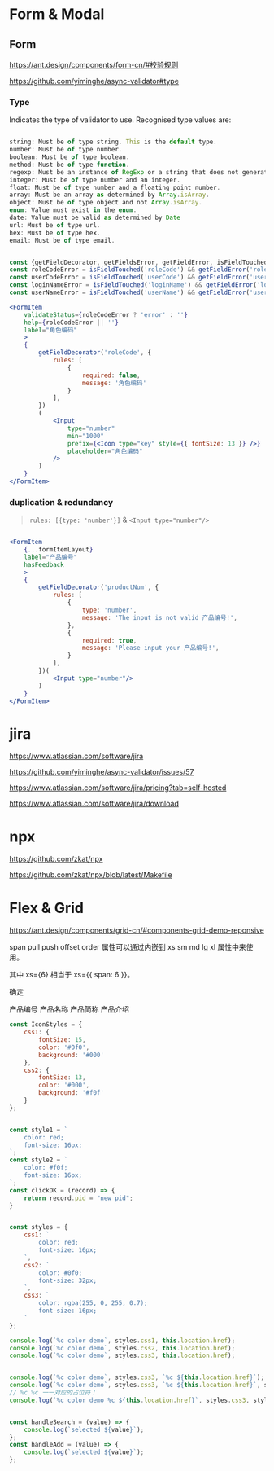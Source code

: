 # Form & Modal



## Form 


https://ant.design/components/form-cn/#校验规则

https://github.com/yiminghe/async-validator#type


### Type

Indicates the type of validator to use. Recognised type values are:

```js

string: Must be of type string. This is the default type.
number: Must be of type number.
boolean: Must be of type boolean.
method: Must be of type function.
regexp: Must be an instance of RegExp or a string that does not generate an exception when creating a new RegExp.
integer: Must be of type number and an integer.
float: Must be of type number and a floating point number.
array: Must be an array as determined by Array.isArray.
object: Must be of type object and not Array.isArray.
enum: Value must exist in the enum.
date: Value must be valid as determined by Date
url: Must be of type url.
hex: Must be of type hex.
email: Must be of type email.

```


```jsx

const {getFieldDecorator, getFieldsError, getFieldError, isFieldTouched} = this.props.form;
const roleCodeError = isFieldTouched('roleCode') && getFieldError('roleCode');
const userCodeError = isFieldTouched('userCode') && getFieldError('userCode');
const loginNameError = isFieldTouched('loginName') && getFieldError('loginName');
const userNameError = isFieldTouched('userName') && getFieldError('userName');

<FormItem
    validateStatus={roleCodeError ? 'error' : ''}
    help={roleCodeError || ''}
    label="角色编码"
    >
    {
        getFieldDecorator('roleCode', {
            rules: [
                {
                    required: false,
                    message: '角色编码'
                }
            ],
        })
        (
            <Input 
                type="number" 
                min="1000" 
                prefix={<Icon type="key" style={{ fontSize: 13 }} />}
                placeholder="角色编码"
            />
        )
    }
</FormItem>


```

### duplication & redundancy

> `rules: [{type: 'number'}]` & `<Input type="number"/>`

```jsx

<FormItem
    {...formItemLayout}
    label="产品编号"
    hasFeedback
    >
    {
        getFieldDecorator('productNum', {
            rules: [
                {
                    type: 'number', 
                    message: 'The input is not valid 产品编号!',
                }, 
                {
                    required: true, 
                    message: 'Please input your 产品编号!',
                }
            ],
        })(
            <Input type="number"/>
        )
    }
</FormItem>

```

# jira

https://www.atlassian.com/software/jira

https://github.com/yiminghe/async-validator/issues/57

https://www.atlassian.com/software/jira/pricing?tab=self-hosted

https://www.atlassian.com/software/jira/download

# npx

https://github.com/zkat/npx

https://github.com/zkat/npx/blob/latest/Makefile





# Flex & Grid

https://ant.design/components/grid-cn/#components-grid-demo-reponsive



span pull push offset order 属性可以通过内嵌到 xs sm md lg xl 属性中来使用。

其中 xs={6} 相当于 xs={{ span: 6 }}。




确定

产品编号 产品名称 产品简称 产品介绍



```jsx
const IconStyles = {
    css1: {
        fontSize: 15,
        color: '#0f0',
        background: '#000'
    },
    css2: {
        fontSize: 13,
        color: '#000',
        background: '#f0f'
    }
};

```


```js

const style1 = `
    color: red;
    font-size: 16px;
`;
const style2 = `
    color: #f0f;
    font-size: 16px;
`;
const clickOK = (record) => {
    return record.pid = "new pid";
}


const styles = {
    css1: `
        color: red;
        font-size: 16px;
    `,
    css2: `
        color: #0f0;
        font-size: 32px;
    `,
    css3: `
        color: rgba(255, 0, 255, 0.7);
        font-size: 16px;
    `
};

console.log(`%c color demo`, styles.css1, this.location.href);
console.log(`%c color demo`, styles.css2, this.location.href);
console.log(`%c color demo`, styles.css3, this.location.href);


console.log(`%c color demo`, styles.css3, `%c ${this.location.href}`);
console.log(`%c color demo`, styles.css3, `%c ${this.location.href}`, styles.css2);
// %c %c 一一对应的占位符！
console.log(`%c color demo %c ${this.location.href}`, styles.css3, styles.css2);
```



```js

const handleSearch = (value) => {
    console.log(`selected ${value}`);
};
const handleAdd = (value) => {
    console.log(`selected ${value}`);
};

```
